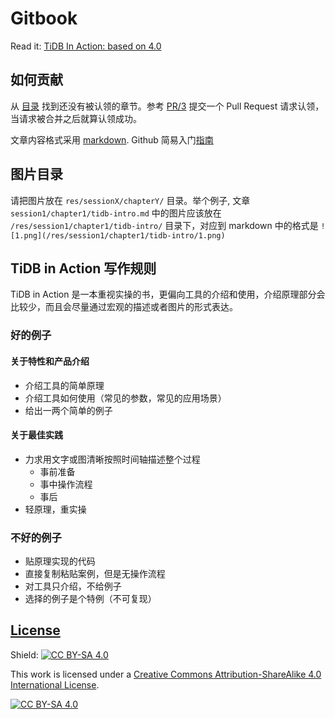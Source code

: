 # Gitbook

Read it: [TiDB In Action: based on 4.0](https://book.tidb.io/)

## 如何贡献

从 [目录](SUMMARY.md) 找到还没有被认领的章节。参考 [PR/3](https://github.com/pingcap-incubator/tidb-in-action/pull/3) 提交一个 Pull Request 请求认领，当请求被合并之后就算认领成功。

文章内容格式采用 [markdown](https://daringfireball.net/projects/markdown/syntax). Github 简易入门[指南](https://docs.google.com/document/d/1IiCrX3tFg6yvTrmlEXnsHoWUdyeCLkvJo31AjbjDWBs/edit)

## 图片目录

 请把图片放在 `res/sessionX/chapterY/` 目录。举个例子, 文章 `session1/chapter1/tidb-intro.md` 中的图片应该放在 `/res/session1/chapter1/tidb-intro/` 目录下，对应到 markdown 中的格式是 `![1.png](/res/session1/chapter1/tidb-intro/1.png)`

## TiDB in Action 写作规则

 TiDB in Action 是一本重视实操的书，更偏向工具的介绍和使用，介绍原理部分会比较少，而且会尽量通过宏观的描述或者图片的形式表达。

### 好的例子

#### 关于特性和产品介绍

* 介绍工具的简单原理
* 介绍工具如何使用（常见的参数，常见的应用场景）
* 给出一两个简单的例子

#### 关于最佳实践

* 力求用文字或图清晰按照时间轴描述整个过程
    * 事前准备
    * 事中操作流程
    * 事后
* 轻原理，重实操

### 不好的例子

* 贴原理实现的代码
* 直接复制粘贴案例，但是无操作流程
* 对工具只介绍，不给例子
* 选择的例子是个特例（不可复现）

## [License](LICENSE)

Shield: [![CC BY-SA 4.0][cc-by-sa-shield]][cc-by-sa]

This work is licensed under a [Creative Commons Attribution-ShareAlike 4.0
International License][cc-by-sa].

[![CC BY-SA 4.0][cc-by-sa-image]][cc-by-sa]

[cc-by-sa]: http://creativecommons.org/licenses/by-sa/4.0/
[cc-by-sa-image]: https://licensebuttons.net/l/by-sa/4.0/88x31.png
[cc-by-sa-shield]: https://img.shields.io/badge/License-CC%20BY--SA%204.0-lightgrey.svg

